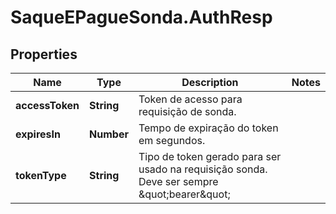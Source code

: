# SaqueEPagueSonda.AuthResp

## Properties
Name | Type | Description | Notes
------------ | ------------- | ------------- | -------------
**accessToken** | **String** | Token de acesso para requisição de sonda. | 
**expiresIn** | **Number** | Tempo de expiração do token em segundos. | 
**tokenType** | **String** | Tipo de token gerado para ser usado na requisição sonda. Deve ser sempre \&quot;bearer\&quot; | 


